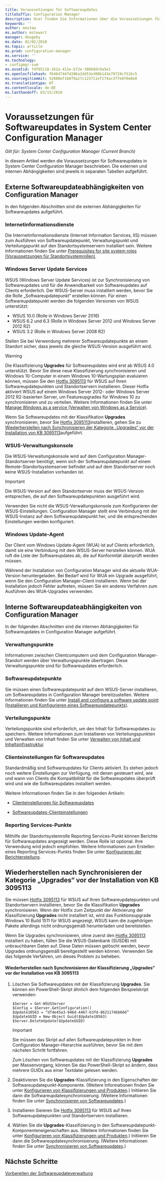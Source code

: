 ```yaml
---
title: Voraussetzungen für Softwareupdates
titleSuffix: Configuration Manager
description: Hier finden Sie Informationen über die Voraussetzungen für Softwareupdates in System Center Configuration Manager.
keywords: ''
author: mestew
ms.author: mstewart
manager: dougeby
ms.date: 02/02/2018
ms.topic: article
ms.prod: configuration-manager
ms.service: ''
ms.technology:
- configmgr-sum
ms.assetid: fdf05118-162a-411e-b72e-386b9dc9a5e1
ms.openlocfilehash: f64647447d206a2dd53e300b143e79719cf516c5
ms.sourcegitcommit: 52080ef1b0f9a27c123711ef274ac3ffe070e8e0
ms.translationtype: HT
ms.contentlocale: de-DE
ms.lasthandoff: 03/15/2018
---
```

# <a name="prerequisites-for-software-updates-in-system-center-configuration-manager"></a>Voraussetzungen für Softwareupdates in System Center Configuration Manager

*Gilt für: System Center Configuration Manager (Current Branch)*

In diesem Artikel werden die Voraussetzungen für Softwareupdates in System Center Configuration Manager beschrieben. Die externen und internen Abhängigkeiten sind jeweils in separaten Tabellen aufgeführt.  

## <a name="software-update-dependencies-that-are-external-to-configuration-manager"></a>Externe Softwareupdateabhängigkeiten von Configuration Manager  
 In den folgenden Abschnitten sind die externen Abhängigkeiten für Softwareupdates aufgeführt.  

### <a name="internet-information-services"></a>Internetinformationsdienste  
 Die Internetinformationsdienste (Internet Information Services, IIS) müssen zum Ausführen von Softwareupdatepunkt, Verwaltungspunkt und Verteilungspunkt auf den Standortsystemservern installiert sein. Weitere Informationen finden Sie unter [Prerequisites for site system roles (Voraussetzungen für Standortsystemrollen)](../../core/plan-design/configs/site-and-site-system-prerequisites.md).  

### <a name="windows-server-update-services"></a>Windows Server Update Services  
 WSUS (Windows Server Update Services) ist zur Synchronisierung von Softwareupdates und für die Anwendbarkeit von Softwareupdates auf Clients erforderlich. Der WSUS-Server muss installiert werden, bevor Sie die Rolle „Softwareupdatepunkt“ erstellen können. Für einen Softwareupdatepunkt werden die folgenden Versionen von WSUS unterstützt:  

-   WSUS 10.0 (Rolle in Windows Server 2016)
-   WSUS 6.2 und 6.3 (Rolle in Windows Server 2012 und Windows Server 2012 R2)  
-   WSUS 3.2 (Rolle in Windows Server 2008 R2)  

Stellen Sie bei Verwendung mehrerer Softwareupdatepunkte an einem Standort sicher, dass jeweils die gleiche WSUS-Version ausgeführt wird.  

> [!WARNING]  
>  Die Klassifizierung **Upgrades** für Softwareupdates wird erst ab WSUS 4.0 unterstützt. Bevor Sie diese neue Klassifizierung synchronisieren und Windows 10-Computer in einem Windows 10-Wartungsplan evaluieren können, müssen Sie den [Hotfix 3095113](https://support.microsoft.com/kb/3095113) für WSUS auf Ihren Softwareupdatepunkten und Standortservern installieren. Dieser Hotfix aktiviert WSUS auf einem Windows Server 2012- oder Windows Server 2012 R2-basierten Server, um Featureupgrades für Windows 10 zu synchronisieren und zu verteilen. Weitere Informationen finden Sie unter [Manage Windows as a service (Verwalten von Windows as a Service)](../../osd/deploy-use/manage-windows-as-a-service.md).  
>   
>  Wenn Sie Softwareupdates mit der Klassifikation **Upgrades** synchronisieren, bevor Sie [Hotfix 3095113](https://support.microsoft.com/kb/3095113)installieren, gehen Sie zu [Wiederherstellen nach Synchronisieren der Kategorie „Upgrades“ vor der Installation von KB 3095113](#BKMK_RecoverUpgrades)aufgeführt.  

### <a name="wsus-administration-console"></a>WSUS-Verwaltungskonsole  
 Die WSUS-Verwaltungskonsole wird auf dem Configuration Manager-Standortserver benötigt, wenn sich der Softwareupdatepunkt auf einem Remote-Standortsystemserver befindet und auf dem Standortserver noch keine WSUS-Installation vorhanden ist.  

> [!IMPORTANT]  
> Die WSUS-Version auf dem Standortserver muss der WSUS-Version entsprechen, die auf den Softwareupdatepunkten ausgeführt wird.
>
> Verwenden Sie nicht die WSUS-Verwaltungskonsole zum Konfigurieren der WSUS-Einstellungen. Configuration Manager stellt eine Verbindung mit der WSUS-Instanz auf dem Softwareupdatepunkt her, und die entsprechenden Einstellungen werden konfiguriert.  



### <a name="windows-update-agent"></a>Windows Update-Agent  
 Der Client vom Windows Update-Agent (WUA) ist auf Clients erforderlich, damit sie eine Verbindung mit dem WSUS-Server herstellen können. WUA ruft die Liste der Softwareupdates ab, die auf Konformität überprüft werden müssen.  

 Während der Installation von Configuration Manager wird die aktuelle WUA-Version heruntergeladen. Bei Bedarf wird für WUA ein Upgrade ausgeführt, wenn Sie den Configuration Manager-Client installieren. Wenn bei der Installation jedoch Fehler auftreten, müssen Sie ein anderes Verfahren zum Ausführen des WUA-Upgrades verwenden.  

## <a name="software-update-dependencies-that-are-internal-to-configuration-manager"></a>Interne Softwareupdateabhängigkeiten von Configuration Manager  
 In der folgenden Abschnitten sind die internen Abhängigkeiten für Softwareupdates in Configuration Manager aufgeführt.  

### <a name="management-points"></a>Verwaltungspunkte  
 Informationen zwischen Clientcomputern und dem Configuration Manager-Standort werden über Verwaltungspunkte übertragen. Diese Verwaltungspunkte sind für Softwareupdates erforderlich.  

### <a name="software-update-points"></a>Softwareupdatepunkte  
 Sie müssen einen Softwareupdatepunkt auf dem WSUS-Server installieren, um Softwareupdates in Configuration Manager bereitzustellen. Weitere Informationen finden Sie unter [Install and configure a software update point (Installieren und Konfigurieren eines Softwareupdatepunkts)](../get-started/install-a-software-update-point.md).

### <a name="distribution-points"></a>Verteilungspunkte  
 Verteilungspunkte sind erforderlich, um den Inhalt für Softwareupdates zu speichern. Weitere Informationen zum Installieren von Verteilungspunkten und Verwalten von Inhalt finden Sie unter [Verwalten von Inhalt und Inhaltsinfrastruktur](../../core/servers/deploy/configure/manage-content-and-content-infrastructure.md).  

### <a name="client-settings-for-software-updates"></a>Clienteinstellungen für Softwareupdates  
 Standardmäßig sind Softwareupdates für Clients aktiviert. Es stehen jedoch noch weitere Einstellungen zur Verfügung, mit denen gesteuert wird, wie und wann von Clients die Kompatibilität für die Softwareupdates überprüft wird und wie die Softwareupdates installiert werden.  

 Weitere Informationen finden Sie in den folgenden Artikeln:  

-   [Clienteinstellungen für Softwareupdates](../get-started/manage-settings-for-software-updates.md#BKMK_ClientSettings)   

-   [Softwareupdates-Clienteinstellungen](../../core/clients/deploy/about-client-settings.md#software-updates)  

### <a name="reporting-services-points"></a>Reporting Services-Punkte  
 Mithilfe der Standortsystemrolle Reporting Services-Punkt können Berichte für Softwareupdates angezeigt werden. Diese Rolle ist optional. Ihre Verwendung wird jedoch empfohlen. Weitere Informationen zum Erstellen eines Reporting Services-Punkts finden Sie unter [Konfigurieren der Berichterstellung](../../core/servers/manage/configuring-reporting.md).  

##  <a name="BKMK_RecoverUpgrades"></a> Wiederherstellen nach Synchronisieren der Kategorie „Upgrades“ vor der Installation von KB 3095113  
 Sie müssen [Hotfix 3095113](https://support.microsoft.com/kb/3095113) für WSUS auf Ihren Softwareupdatepunkten und Standortservern installieren, bevor Sie die Klassifikation **Upgrades** synchronisieren. Wenn der Hotfix zum Zeitpunkt der Aktivierung der Klassifizierung **Upgrades** nicht installiert ist, wird das Funktionsupgrade Windows 10 Build 1511 für WSUS angezeigt, WSUS kann die zugehörigen Pakete allerdings nicht ordnungsgemäß herunterladen und bereitstellen. 
 
 Wenn Sie Upgrades synchronisieren, ohne zuerst den [Hotfix 3095113](https://support.microsoft.com/kb/3095113) installiert zu haben, füllen Sie die WSUS-Datenbank (SUSDB) mit unbrauchbaren Daten auf. Diese Daten müssen gelöscht werden, bevor Upgrades ordnungsgemäß bereitgestellt werden können. Verwenden Sie das folgende Verfahren, um dieses Problem zu beheben.  

#### <a name="to-recover-from-synchronizing-the-upgrades-classification-before-you-install-kb-3095113"></a>Wiederherstellen nach Synchronisieren der Klassifizierung „Upgrades“ vor der Installation von KB 3095113  

1.  Löschen Sie Softwareupdates mit der Klassifizierung **Upgrades**. Sie können ein PowerShell-Skript ähnlich dem folgenden Beispielskript verwenden:  

    ```  
    $Server = Get-WSUSServer  
    $Config = $Server.GetConfiguration()  
    $Update10563 = “df4e45a3-946d-4467-b3fd-8621174bb666”  
    $UpdateGUID = New-Object Guid($Update10563)  
    $Server.DeleteUpdate($UpdateGUID)  
    ```  

    > [!IMPORTANT]  
    >  Sie müssen das Skript auf allen Softwareupdatepunkten in Ihrer Configuration Manager-Hierarchie ausführen, bevor Sie mit dem nächsten Schritt fortfahren.  

     Zum Löschen von Softwareupdates mit der Klassifizierung **Upgrades** per Massenvorgang, können Sie das PowerShell-Skript so ändern, dass mehrere GUIDs aus einer Textdatei gelesen werden.  

2.  Deaktivieren Sie die **Upgrades**-Klassifizierung in den Eigenschaften der Softwareupdatepunkt-Komponente. (Weitere Informationen finden Sie unter [Konfigurieren von Klassifizierungen und Produkten](../get-started/configure-classifications-and-products.md).) Initiieren Sie dann die Softwareupdatesynchronisierung. (Weitere Informationen finden Sie unter [Synchronisieren von Softwareupdates](../get-started/synchronize-software-updates.md).)  

3.  Installieren Sieieren Sie [Hotfix 3095113](https://support.microsoft.com/kb/3095113) für WSUS auf Ihren Softwareupdatepunkten und Standortservern installieren.  

4.  Wählen Sie die **Upgrades**-Klassifizierung in den Softwareupdatepunkt-Komponenteneigenschaften aus. (Weitere Informationen finden Sie unter [Konfigurieren von Klassifizierungen und Produkten](../get-started/configure-classifications-and-products.md).) Initiieren Sie dann die Softwareupdatesynchronisierung. (Weitere Informationen finden Sie unter [Synchronisieren von Softwareupdates](../get-started/synchronize-software-updates.md).)  

## <a name="next-steps"></a>Nächste Schritte
[Vorbereiten der Softwareupdateverwaltung](../get-started/prepare-for-software-updates-management.md)
